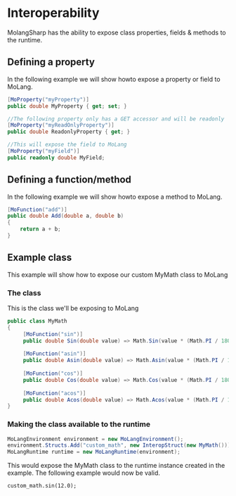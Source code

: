 ﻿# Interoperability
MolangSharp has the ability to expose class properties, fields & methods to the runtime.

## Defining a property
In the following example we will show howto expose a property or field to MoLang.

```c#
[MoProperty("myProperty")]
public double MyProperty { get; set; }

//The following property only has a GET accessor and will be readonly
[MoProperty("myReadOnlyProperty")]
public double ReadonlyProperty { get; }

//This will expose the field to MoLang
[MoProperty("myField")]
public readonly double MyField;
```

## Defining a function/method
In the following example we will show howto expose a method to MoLang.
```c#
[MoFunction("add")]
public double Add(double a, double b)
{
    return a + b;
}
```

## Example class
This example will show how to expose our custom MyMath class to MoLang

### The class
This is the class we'll be exposing to MoLang
```c#
public class MyMath
{
     [MoFunction("sin")] 
     public double Sin(double value) => Math.Sin(value * (Math.PI / 180d));
     
     [MoFunction("asin")] 
     public double Asin(double value) => Math.Asin(value * (Math.PI / 180d));
     
     [MoFunction("cos")] 
     public double Cos(double value) => Math.Cos(value * (Math.PI / 180d));
     
     [MoFunction("acos")] 
     public double Acos(double value) => Math.Acos(value * (Math.PI / 180d));
}
```

### Making the class available to the runtime
```c#
MoLangEnvironment environment = new MoLangEnvironment();
environment.Structs.Add("custom_math", new InteropStruct(new MyMath()));
MoLangRuntime runtime = new MoLangRuntime(environment);
```

This would expose the MyMath class to the runtime instance created in the example. The following example would now be valid.
```
custom_math.sin(12.0);
```